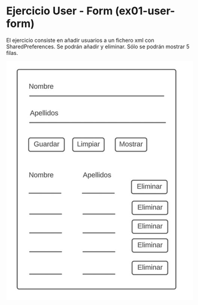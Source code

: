 # Ejercicio User - Form (ex01-user-form)

El ejercicio consiste en añadir usuarios a un fichero xml con SharedPreferences. Se podrán añadir y eliminar. Sólo se podrán mostrar 5 filas.

![Formulario](/assets/form.jpeg)
